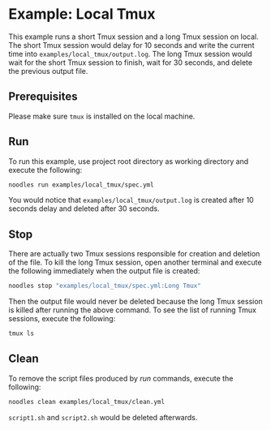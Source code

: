 # Example: Local Tmux

This example runs a short Tmux session and a long Tmux session on local. The short Tmux session would delay for 10 seconds and write the current time into `examples/local_tmux/output.log`. The long Tmux session would wait for the short Tmux session to finish, wait for 30 seconds, and delete the previous output file.

## Prerequisites

Please make sure `tmux` is installed on the local machine.

## Run

To run this example, use project root directory as working directory and execute the following:

```bash
noodles run examples/local_tmux/spec.yml
```

You would notice that `examples/local_tmux/output.log` is created after 10 seconds delay and deleted after 30 seconds.

## Stop

There are actually two Tmux sessions responsible for creation and deletion of the file. To kill the long Tmux session, open another terminal and execute the following immediately when the output file is created:

```bash
noodles stop "examples/local_tmux/spec.yml:Long Tmux"
```

Then the output file would never be deleted because the long Tmux session is killed after running the above command. To see the list of running Tmux sessions, execute the following:

```bash
tmux ls
```

## Clean

To remove the script files produced by *run* commands, execute the following:

```bash
noodles clean examples/local_tmux/clean.yml
```

`script1.sh` and `script2.sh` would be deleted afterwards.
